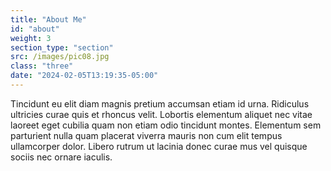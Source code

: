 ```yaml
---
title: "About Me"
id: "about"
weight: 3
section_type: "section"
src: /images/pic08.jpg
class: "three"
date: "2024-02-05T13:19:35-05:00"
---
```


Tincidunt eu elit diam magnis pretium accumsan etiam id urna. Ridiculus ultricies curae quis et rhoncus velit. Lobortis elementum aliquet nec vitae laoreet eget cubilia quam non etiam odio tincidunt montes. Elementum sem parturient nulla quam placerat viverra mauris non cum elit tempus ullamcorper dolor. Libero rutrum ut lacinia donec curae mus vel quisque sociis nec ornare iaculis.
